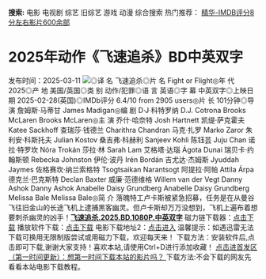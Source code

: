 **搜索:** 电影 电视剧 综艺 旧综艺 游戏 动漫 综合搜索 热门推荐： [精华-IMDB评分8分左右影片600余部](https://www.dytt8.com/html/gndy/jddy/20160320/50510.html)
# 2025年动作《飞速追杀》BD中英双字
发布时间：2025-03-11 
![](https://img9.doubanio.com/view/photo/l_ratio_poster/public/p2918450093.jpg)◎译 名 飞速追杀◎片 名 Fight or Flight◎年 代 2025◎产 地 美国/英国◎类 别 动作/犯罪◎语 言 英语◎字 幕 中英双字◎上映日期 2025-02-28(英国)◎IMDb评分 6.4/10 from 2905 users◎片 长 101分钟◎导 演 詹姆斯·马蒂甘 James Madigan◎编 剧 D·J·科特罗纳 D.J. Cotrona Brooks McLaren Brooks McLaren◎主 演 乔什·哈奈特 Josh Hartnett 凯缇·萨克霍夫 Katee Sackhoff 查瑞莎·钱德兰 Charithra Chandran 马克·扎罗 Marko Zaror 朱利安·科斯托夫 Julian Kostov 桑吉弗·科赫利 Sanjeev Kohli 陈钰芸 Juju Chan 诺拉·特罗坎 Nóra Trokán 莎拉·林 Sarah Lam 艾格塔·达瑙 Ágota Dunai 瑞贝卡·约翰斯顿 Rebecka Johnston 伊伦·波丹 Irén Bordán 吉尤达·杰姆斯 Jyuddah Jaymes 佐格赛坎·纳兰索格特 Tsogtsaikan Narantsogt 阿提拉·阿帕 Attila Árpa 德克兰·巴克斯特 Declan Baxter 威廉·范德维格 Willem van der Vegt Danny Ashok Danny Ashok Anabelle Daisy Grundberg Anabelle Daisy Grundberg Melissa Bale Melissa Bale◎简 介 落魄特工卢卡斯被紧急招募，任务是在从曼谷飞往旧金山的长途飞机上逮捕黑客幽灵。但卢卡斯却万万没想到，飞机上遍布着想要刺杀幽灵的凶手！[**飞速追杀.2025.BD.1080P.中英双字**](magnet:?xt=urn:btih:2ee9869ea11846e8dee17e981f9157d93f49e467&dn=%e9%98%b3%e5%85%89%e7%94%b5%e5%bd%b1dygod.org.%e9%a3%9e%e9%80%9f%e8%bf%bd%e6%9d%80.2025.BD.1080P.%e4%b8%ad%e8%8b%b1%e5%8f%8c%e5%ad%97.mkv&tr=udp%3a%2f%2ftracker.opentrackr.org%3a1337%2fannounce&tr=udp%3a%2f%2fexodus.desync.com%3a6969%2fannounce) 磁力链下载器：[点击下载](https://dygod.org/js/bt.htm "qBittorrent") 播放软件下载：[点击下载](https://dygod.org/js/player.htm "PotPlayer") 电影下载地址2：[点击进入](https://dygod.org/ "阳光电影") 温馨提示：如遇迅雷无法下载可换用无限制版尝试或用磁力下载，欢迎每天来！  下载方法：安装软件后,点击即可下载,谢谢大家支持！喜欢本站,请使用Ctrl+D进行添加收藏！ [点击进首发区（第一时间更新）：想第一时间下载本站的影片吗？ ](https://www.ygdy8.net/)下载方法:不会下载的网友先看看本站电影下载教程。